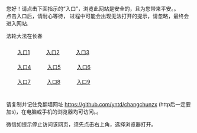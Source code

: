 您好！请点击下面指示的“入口”，浏览此网站是安全的，且为您带来平安。。 <br/>
点击入口后，请耐心等待， 过程中可能会出现无法打开的提示，请忽略，最终会进入网站. </br>

法轮大法在长春<br/>
<div style="padding:10px"><a style="margin:20px" target="_blank" href="https://d3j8v79p9onmpk.cloudfront.net/2Qpsp?xpbuano" id="ccLink1" rel="nofollow">入口1</a> <a target="_blank" style="margin:20px" href="https://d2cjvhakk8jpw7.cloudfront.net/2Qpsp?kymvz" id="ccLink2" rel="nofollow">入口2</a> <a style="margin:20px" target="_blank" href="https://d2ebddem61nqe5.cloudfront.net/2Qpsp?sxstoof" id="ccLink3" rel="nofollow">入口3</a></div>

<div style="padding:10px" ><a style="margin:20px" target="_blank" href="https://d3j8v79p9onmpk.cloudfront.net/2Qpsp?xpbuano" id="ccLink4" rel="nofollow">入口4</a> <a style="margin:20px" href="https://d2cjvhakk8jpw7.cloudfront.net/2Qpsp?kymvz" target="_blank" id="ccLink5" rel="nofollow">入口5</a> <a style="margin:20px" href="https://d2ebddem61nqe5.cloudfront.net/2Qpsp?sxstoof" target="_blank" id="ccLink6" rel="nofollow">入口6</a></div>

<div style="padding:10px"><a style="margin:20px" target="_blank" href="https://d3j8v79p9onmpk.cloudfront.net/2Qpsp?xpbuano" id="ccLink7" rel="nofollow">入口7</a> <a style="margin:20px" href="https://d2cjvhakk8jpw7.cloudfront.net/2Qpsp?kymvz" target="_blank" id="ccLink8" rel="nofollow">入口8</a> <a style="margin:20px" target="_blank" href="https://d2ebddem61nqe5.cloudfront.net/2Qpsp?sxstoof" id="ccLink9" rel="nofollow">入口9</a></div>

<br/>



请复制并记住免翻墙网址 https://github.com/yntd/changchunzx (http后一定要加s)，在电脑或手机的浏览器均可访问。。<br/>

微信如提示停止访问该网页，须先点击右上角，选择浏览器打开。
